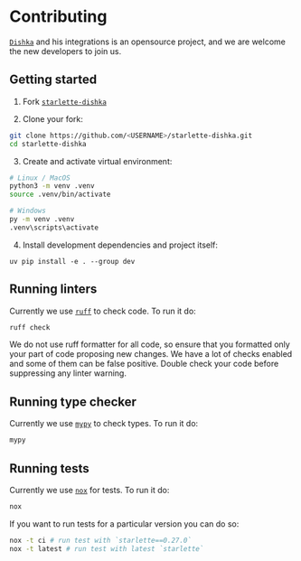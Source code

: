 # Contributing

[`Dishka`](https://github.com/reagento/dishka) and his integrations is an opensource project, and we are welcome the new developers to join us.

## Getting started

1. Fork [`starlette-dishka`](https://github.com/reagento/starlette-dishka)

2. Clone your fork:

```bash
git clone https://github.com/<USERNAME>/starlette-dishka.git
cd starlette-dishka
```

3. Create and activate virtual environment:

```bash
# Linux / MacOS
python3 -m venv .venv
source .venv/bin/activate

# Windows
py -m venv .venv
.venv\scripts\activate
```

4. Install development dependencies and project itself:

```text
uv pip install -e . --group dev
```

## Running linters

Currently we use [`ruff`](https://github.com/astral-sh/ruff) to check code. To run it do:

```bash
ruff check
```

We do not use ruff formatter for all code, so ensure that you formatted only your part of code proposing new changes.
We have a lot of checks enabled and some of them can be false positive.
Double check your code before suppressing any linter warning.

## Running type checker

Currently we use [`mypy`](https://github.com/python/mypy) to check types. To run it do:

```bash
mypy
```

## Running tests

Currently we use [`nox`](https://github.com/wntrblm/nox) for tests. To run it do:

```bash
nox
```

If you want to run tests for a particular version you can do so:

```bash
nox -t ci # run test with `starlette==0.27.0`
nox -t latest # run test with latest `starlette`
```
